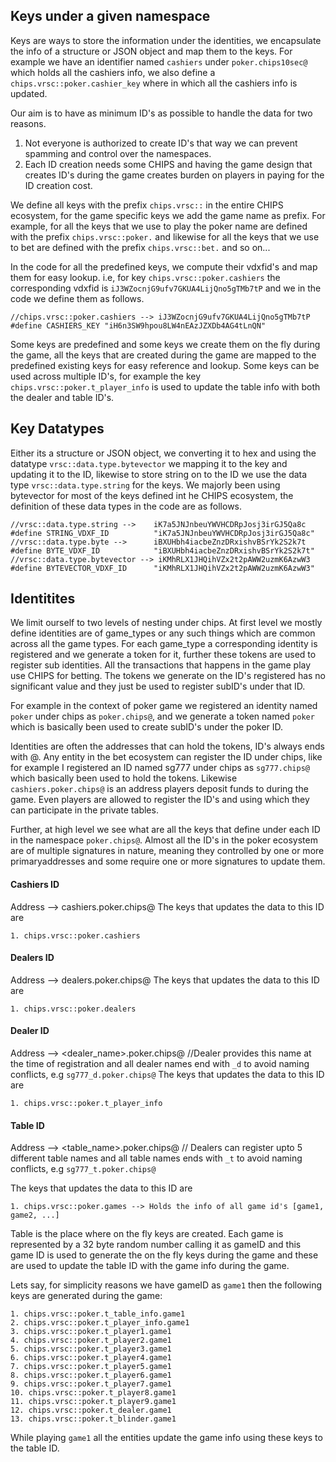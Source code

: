 Keys under a given namespace
----------------------------
Keys are ways to store the information under the identities, we encapsulate the info of a structure or JSON object and map them to the keys. For example we have an identifier named `cashiers` under `poker.chips10sec@` which holds all the cashiers info, we also define a `chips.vrsc::poker.cashier_key` where in which all the cashiers info is updated.

Our aim is to have as minimum ID's as possible to handle the data for two reasons.
1. Not everyone is authorized to create ID's that way we can prevent spamming and control over the namespaces.
2. Each ID creation needs some CHIPS and having the game design that creates ID's during the game creates burden on players in paying for the ID creation cost. 

We define all keys with the prefix `chips.vrsc::` in the entire CHIPS ecosystem, for the game specific keys we add the game name as prefix. For example, for all the keys that we use to play the poker name are defined with the prefix `chips.vrsc::poker.` and likewise for all the keys that we use to bet are defined with the prefix `chips.vrsc::bet.` and so on...

In the code for all the predefined keys, we compute their vdxfid's and map them for easy lookup. i.e, for key `chips.vrsc::poker.cashiers` the corresponding vdxfid is  `iJ3WZocnjG9ufv7GKUA4LijQno5gTMb7tP` and we in the code we define them as follows.
```
//chips.vrsc::poker.cashiers --> iJ3WZocnjG9ufv7GKUA4LijQno5gTMb7tP
#define CASHIERS_KEY "iH6n3SW9hpou8LW4nEAzJZXDb4AG4tLnQN"
```

Some keys are predefined and some keys we create them on the fly during the game, all the keys that are created during the game are mapped to the predefined existing keys for easy reference and lookup. Some keys can be used across multiple ID's, for example the key `chips.vrsc::poker.t_player_info` is used to update the table info with both the dealer and table ID's.

Key Datatypes
-------------
Either its a structure or JSON object, we converting it to hex and using the datatype `vrsc::data.type.bytevector` we mapping it to the key and updating it to the ID, likewise to store string on to the ID we use the data type `vrsc::data.type.string` for the keys. We majorly been using bytevector for most of the keys defined int he CHIPS ecosystem, the definition of these data types in the code are as follows.
```
//vrsc::data.type.string -->  	iK7a5JNJnbeuYWVHCDRpJosj3irGJ5Qa8c
#define STRING_VDXF_ID		 	"iK7a5JNJnbeuYWVHCDRpJosj3irGJ5Qa8c"
//vrsc::data.type.byte -->  	iBXUHbh4iacbeZnzDRxishvBSrYk2S2k7t
#define BYTE_VDXF_ID 	   		"iBXUHbh4iacbeZnzDRxishvBSrYk2S2k7t"
//vrsc::data.type.bytevector --> iKMhRLX1JHQihVZx2t2pAWW2uzmK6AzwW3
#define BYTEVECTOR_VDXF_ID      "iKMhRLX1JHQihVZx2t2pAWW2uzmK6AzwW3"
```

Identitites
-----------
We limit ourself to two levels of nesting under chips. At first level we mostly define identities are of game_types or any such things which are common across all the game types. For each game_type a corresponding identity is registered and we generate a token for it, further these tokens are used to register sub identities. All the transactions that happens in the game play use CHIPS for betting. The tokens we generate on the ID's registered has no significant value and they just be used to register subID's under that ID.

For example in the context of poker game we registered an identity named `poker` under chips as `poker.chips@`, and we generate a token named `poker` which is basically been used to create subID's under the poker ID.

Identities are often the addresses that can hold the tokens, ID's always ends with @. Any entity in the bet ecosystem can register the ID under chips, like for example  I registered an ID named sg777 under chips as `sg777.chips@` which basically been used to hold the tokens. Likewise `cashiers.poker.chips@` is an address players deposit funds to during the game. Even players are allowed to register the ID's and using which they can participate in the private tables.

Further, at high level we see what are all the keys that define under each ID in the namespace `poker.chips@`. Almost all the ID's in the poker ecosystem are of multiple signatures in nature, meaning they controlled by one or more primaryaddresses and some require one or more signatures to update them.

#### Cashiers ID
Address --> cashiers.poker.chips@
The keys that updates the data to this ID are
```
1. chips.vrsc::poker.cashiers
```

#### Dealers ID
Address --> dealers.poker.chips@
The keys that updates the data to this ID are
```
1. chips.vrsc::poker.dealers
```

#### Dealer ID
Address --> <dealer_name>.poker.chips@ //Dealer provides this name at the time of registration and all dealer names end with `_d` to avoid naming conflicts, e.g `sg777_d.poker.chips@`
The keys that updates the data to this ID are
```
1. chips.vrsc::poker.t_player_info
```

#### Table ID
Address --> <table_name>.poker.chips@ // Dealers can register upto 5 different table names and all table names ends with `_t` to avoid naming conflicts, e.g `sg777_t.poker.chips@`

The keys that updates the data to this ID are
```
1. chips.vrsc::poker.games --> Holds the info of all game id's [game1, game2, ...]
```
Table is the place where on the fly keys are created.  Each game is represented by a 32 byte random number calling it as gameID and this game ID is used to generate the on the fly keys during the game and these are used to update the table ID with the game info during the game. 

Lets say, for simplicity reasons we have gameID as `game1` then the following keys are generated during the game:
```
1. chips.vrsc::poker.t_table_info.game1
2. chips.vrsc::poker.t_player_info.game1
3. chips.vrsc::poker.t_player1.game1
4. chips.vrsc::poker.t_player2.game1
5. chips.vrsc::poker.t_player3.game1
6. chips.vrsc::poker.t_player4.game1
7. chips.vrsc::poker.t_player5.game1
8. chips.vrsc::poker.t_player6.game1
9. chips.vrsc::poker.t_player7.game1
10. chips.vrsc::poker.t_player8.game1
11. chips.vrsc::poker.t_player9.game1
12. chips.vrsc::poker.t_dealer.game1
13. chips.vrsc::poker.t_blinder.game1
```
While playing `game1` all the entities update the game info using these keys to the table ID.
